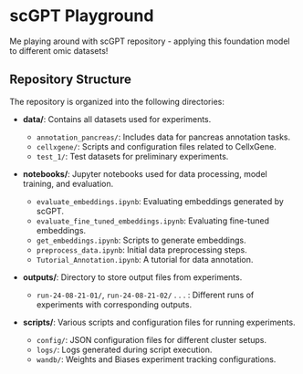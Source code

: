# scGPT Playground

Me playing around with scGPT repository - applying this foundation model to different omic datasets!

## Repository Structure

The repository is organized into the following directories:

- **data/**: Contains all datasets used for experiments.
  - `annotation_pancreas/`: Includes data for pancreas annotation tasks.
  - `cellxgene/`: Scripts and configuration files related to CellxGene.
  - `test_1/`: Test datasets for preliminary experiments.

- **notebooks/**: Jupyter notebooks used for data processing, model training, and evaluation.
  - `evaluate_embeddings.ipynb`: Evaluating embeddings generated by scGPT.
  - `evaluate_fine_tuned_embeddings.ipynb`: Evaluating fine-tuned embeddings.
  - `get_embeddings.ipynb`: Scripts to generate embeddings.
  - `preprocess_data.ipynb`: Initial data preprocessing steps.
  - `Tutorial_Annotation.ipynb`: A tutorial for data annotation.

- **outputs/**: Directory to store output files from experiments.
  - `run-24-08-21-01/`, `run-24-08-21-02/` . . . : Different runs of experiments with corresponding outputs.

- **scripts/**: Various scripts and configuration files for running experiments.
  - `config/`: JSON configuration files for different cluster setups.
  - `logs/`: Logs generated during script execution.
  - `wandb/`: Weights and Biases experiment tracking configurations.
